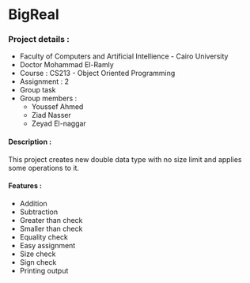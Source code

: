 # BigReal

### Project details :
* Faculty of Computers and Artificial Intellience - Cairo University
* Doctor Mohammad El-Ramly
* Course : CS213 - Object Oriented Programming
* Assignment : 2
* Group task
* Group members :
  * Youssef Ahmed
  * Ziad Nasser
  * Zeyad El-naggar
#### Description :
This project creates new double data type with no size limit and applies some operations to it.

#### Features :
* Addition
* Subtraction
* Greater than check
* Smaller than check
* Equality check
* Easy assignment
* Size check
* Sign check
* Printing output
